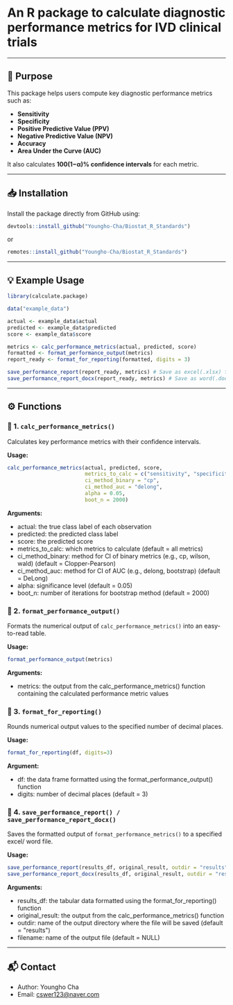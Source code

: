 # An R package to calculate diagnostic performance metrics for IVD clinical trials

---

## 🎯 Purpose

This package helps users compute key diagnostic performance metrics such as:

- **Sensitivity**
- **Specificity**
- **Positive Predictive Value (PPV)**
- **Negative Predictive Value (NPV)**
- **Accuracy**
- **Area Under the Curve (AUC)**

It also calculates **100(1−α)% confidence intervals** for each metric.

---

## 📥 Installation

Install the package directly from GitHub using:

```r
devtools::install_github("Youngho-Cha/Biostat_R_Standards")
```

or

```r
remotes::install_github("Youngho-Cha/Biostat_R_Standards")
```

---

## 💡 Example Usage

```r
library(calculate.package)

data("example_data")

actual <- example_data$actual
predicted <- example_data$predicted
score <- example_data$score

metrics <- calc_performance_metrics(actual, predicted, score)
formatted <- format_performance_output(metrics)
report_ready <- format_for_reporting(formatted, digits = 3)

save_performance_report(report_ready, metrics) # Save as excel(.xlsx) file
save_performance_report_docx(report_ready, metrics) # Save as word(.docx) file
```

---

## ⚙️ Functions

### 🔹 1. `calc_performance_metrics()`

Calculates key performance metrics with their confidence intervals.

**Usage:**
```r
calc_performance_metrics(actual, predicted, score, 
                         metrics_to_calc = c("sensitivity", "specificity", "ppv", "npv", "accuracy", "auc"), 
                         ci_method_binary = "cp",
                         ci_method_auc = "delong", 
                         alpha = 0.05, 
                         boot_n = 2000)
```

**Arguments:**
* actual: the true class label of each observation
* predicted: the predicted class label
* score: the predicted score
* metrics_to_calc: which metrics to calculate (default = all metrics)
* ci_method_binary: method for CI of binary metrics (e.g., cp, wilson, wald) (default = Clopper-Pearson)
* ci_method_auc: method for CI of AUC (e.g., delong, bootstrap) (default = DeLong)
* alpha: significance level (default = 0.05)
* boot_n: number of iterations for bootstrap method (default = 2000)

### 🔹 2. `format_performance_output()`

Formats the numerical output of `calc_performance_metrics()` into an easy-to-read table.

**Usage:**
```r
format_performance_output(metrics)
```

**Arguments:**
* metrics: the output from the calc_performance_metrics() function containing the calculated performance metric values

### 🔹 3. `format_for_reporting()`

Rounds numerical output values to the specified number of decimal places.

**Usage:**
```r
format_for_reporting(df, digits=3)
```

**Argument:**
* df: the data frame formatted using the format_performance_output() function
* digits: number of decimal places (default = 3)

### 🔹 4. `save_performance_report() / save_performance_report_docx()`

Saves the formatted output of `format_performance_metrics()` to a specified excel/ word file.

**Usage:**
```r
save_performance_report(results_df, original_result, outdir = "results", filename = NULL)
save_performance_report_docx(results_df, original_result, outdir = "results", filename = NULL)
```

**Arguments:**
* results_df: the tabular data formatted using the format_for_reporting() function
* original_result: the output from the calc_performance_metrics() function
* outdir: name of the output directory where the file will be saved (default = "results")
* filename: name of the output file (default = NULL)
  
---

## 📬 Contact

* Author: Youngho Cha
* Email: cswer123@naver.com
